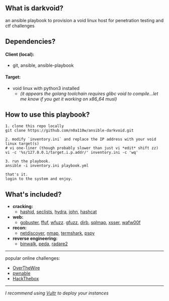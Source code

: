 ## What is darkvoid? 

an ansible playbook to provision a void linux host for penetration testing and ctf challenges

## Dependencies?
#### Client (local):
 - git, ansible, ansible-playbook
#### Target:
 - void linux with python3 installed 
   - *(it appears the golang toolchain requires glibc void to compile...let me know if you get it working on x86_64 musl)*

## How to use this playbook?

```
1. clone this repo locally 
git clone https://github.com/n0a110w/ansible-darkvoid.git

2. modify `inventory.ini` and replace the IP address with your void linux target(s)
# vi one-liner (though probably slower than just vi *edit* shift zz)
vi -c '%s/127.0.0.1/target.i.p.addr/' inventory.ini -c 'wq'

3. run the playbook. 
ansible -i inventory.ini playbook.yml

that's it. 
login to the system and enjoy.
```

## What's included? 

- **cracking:**  
    - [hashid](https://github.com/psypanda/hashID), [seclists](https://github.com/danielmiessler/SecLists), [hydra](https://github.com/vanhauser-thc/thc-hydra), [john](https://www.openwall.com/john/), [hashcat](https://hashcat.net/hashcat/)  
- **web:**  
    - [gobuster](https://github.com/OJ/gobuster), [ffuf](https://github.com/ffuf/ffuf), [wfuzz](https://github.com/xmendez/wfuzz). [gfuzz](https://github.com/braaaax/gfuzz), [dirb](http://dirb.sourceforge.net/), [sqlmap](http://sqlmap.org/), [xsser](https://github.com/epsylon/xsser), [wafw00f](https://github.com/EnableSecurity/wafw00f) 
- **recon:**  
    - [netdiscover](https://sourceforge.net/projects/netdiscover/), [nmap](https://nmap.org/), [termshark](https://github.com/gcla/termshark), [pspy](https://github.com/DominicBreuker/pspy)
- **reverse engineering:**  
    - [binwalk](https://github.com/ReFirmLabs/binwalk), [peda](https://github.com/longld/peda), [radare2](https://github.com/radareorg/radare2)

---

popular online challenges:  
- [OverTheWire](https://overthewire.org/wargames/)
- [pwnable](http://pwnable.kr/)
- [HackThebox](https://www.hackthebox.eu/)

---

*I recommend using [Vultr](https://www.vultr.com/?ref=7453761) to deploy your instances*
